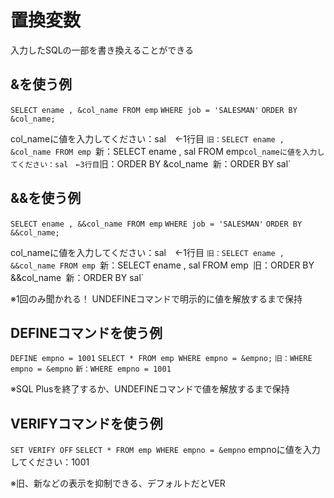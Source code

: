# 置換変数
入力したSQLの一部を書き換えることができる
## &を使う例
`SELECT ename , &col_name FROM emp` 
`WHERE job = 'SALESMAN'` 
`ORDER BY &col_name;`

col_nameに値を入力してください：sal　←1行目
`旧：SELECT ename , &col_name FROM emp
`新：SELECT ename , sal FROM emp`
col_nameに値を入力してください：sal　←3行目
`旧：ORDER BY &col_name`
`新：ORDER BY sal`
## &&を使う例
`SELECT ename , &&col_name FROM emp` 
`WHERE job = 'SALESMAN'` 
`ORDER BY &&col_name;`

col_nameに値を入力してください：sal　←1行目
`旧：SELECT ename , &&col_name FROM emp
`新：SELECT ename , sal FROM emp`
`旧：ORDER BY &&col_name`
`新：ORDER BY sal`

※1回のみ聞かれる！
UNDEFINEコマンドで明示的に値を解放するまで保持

## DEFINEコマンドを使う例
`DEFINE empno = 1001`
`SELECT * FROM emp WHERE empno = &empno;`
`旧：WHERE empno = &empno`
`新：WHERE empno = 1001`

※SQL Plusを終了するか、UNDEFINEコマンドで値を解放するまで保持

##  VERIFYコマンドを使う例
`SET VERIFY OFF`
`SELECT * FROM emp WHERE empno = &empno`
empnoに値を入力してください：1001

※旧、新などの表示を抑制できる、デフォルトだとVER

